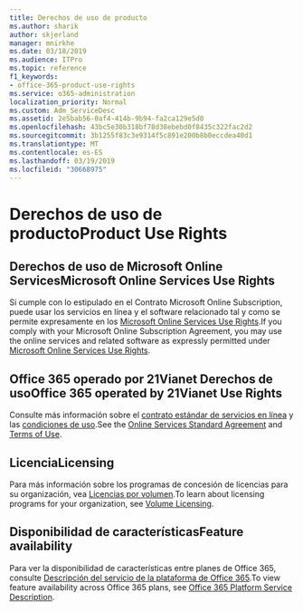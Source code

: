 ```yaml
---
title: Derechos de uso de producto
ms.author: sharik
author: skjerland
manager: mnirkhe
ms.date: 03/18/2019
ms.audience: ITPro
ms.topic: reference
f1_keywords:
- office-365-product-use-rights
ms.service: o365-administration
localization_priority: Normal
ms.custom: Adm_ServiceDesc
ms.assetid: 2e5bab56-0af4-414b-9b94-fa2ca129e5d0
ms.openlocfilehash: 43bc5e30b318bf78d38ebebd0f8435c322fac2d2
ms.sourcegitcommit: 3b1255f83c3e9314f5c891e200b8b0eccdea40d1
ms.translationtype: MT
ms.contentlocale: es-ES
ms.lasthandoff: 03/19/2019
ms.locfileid: "30668975"
---
```

# <a name="product-use-rights"></a><span data-ttu-id="53a93-102">Derechos de uso de producto</span><span class="sxs-lookup"><span data-stu-id="53a93-102">Product Use Rights</span></span>

## <a name="microsoft-online-services-use-rights"></a><span data-ttu-id="53a93-103">Derechos de uso de Microsoft Online Services</span><span class="sxs-lookup"><span data-stu-id="53a93-103">Microsoft Online Services Use Rights</span></span>

<span data-ttu-id="53a93-104">Si cumple con lo estipulado en el Contrato Microsoft Online Subscription, puede usar los servicios en línea y el software relacionado tal y como se permite expresamente en los [Microsoft Online Services Use Rights](http://www.microsoftvolumelicensing.com/DocumentSearch.aspx?Mode=3&DocumentTypeId=37&ShowArchived=true).</span><span class="sxs-lookup"><span data-stu-id="53a93-104">If you comply with your Microsoft Online Subscription Agreement, you may use the online services and related software as expressly permitted under [Microsoft Online Services Use Rights](http://www.microsoftvolumelicensing.com/DocumentSearch.aspx?Mode=3&DocumentTypeId=37&ShowArchived=true).</span></span>
  
## <a name="office-365-operated-by-21vianet-use-rights"></a><span data-ttu-id="53a93-105">Office 365 operado por 21Vianet Derechos de uso</span><span class="sxs-lookup"><span data-stu-id="53a93-105">Office 365 operated by 21Vianet Use Rights</span></span>

<span data-ttu-id="53a93-106">Consulte más información sobre el [contrato estándar de servicios en línea](http://www.21vbluecloud.com/office365/O365-AgreeWebDir/) y las [condiciones de uso](http://www.21vbluecloud.com/office365/O365-TOU/).</span><span class="sxs-lookup"><span data-stu-id="53a93-106">See the [Online Services Standard Agreement](http://www.21vbluecloud.com/office365/O365-AgreeWebDir/) and [Terms of Use](http://www.21vbluecloud.com/office365/O365-TOU/).</span></span>
  
## <a name="licensing"></a><span data-ttu-id="53a93-107">Licencia</span><span class="sxs-lookup"><span data-stu-id="53a93-107">Licensing</span></span>

<span data-ttu-id="53a93-108">Para más información sobre los programas de concesión de licencias para su organización, vea [Licencias por volumen](https://go.microsoft.com/fwlink/?LinkId=393693).</span><span class="sxs-lookup"><span data-stu-id="53a93-108">To learn about licensing programs for your organization, see [Volume Licensing](https://go.microsoft.com/fwlink/?LinkId=393693).</span></span>
  
## <a name="feature-availability"></a><span data-ttu-id="53a93-109">Disponibilidad de características</span><span class="sxs-lookup"><span data-stu-id="53a93-109">Feature availability</span></span>

<span data-ttu-id="53a93-110">Para ver la disponibilidad de características entre planes de Office 365, consulte [Descripción del servicio de la plataforma de Office 365](https://technet.microsoft.com/en-us/library/office-365-platform-service-description.aspx).</span><span class="sxs-lookup"><span data-stu-id="53a93-110">To view feature availability across Office 365 plans, see [Office 365 Platform Service Description](https://technet.microsoft.com/en-us/library/office-365-platform-service-description.aspx).</span></span>
  

